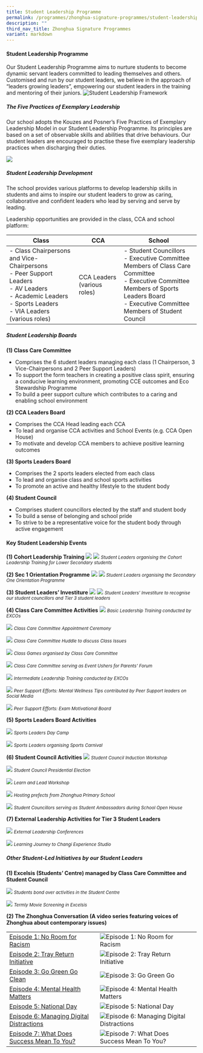 ```yaml
---
title: Student Leadership Programme
permalink: /programmes/zhonghua-signature-programmes/student-leadership-prog/
description: ""
third_nav_title: Zhonghua Signature Programmes
variant: markdown
---
```

#### Student Leadership Programme

Our Student Leadership Programme aims to nurture students to become dynamic servant leaders committed to leading themselves and others. Customised and run by our student leaders, we believe in the approach of “leaders growing leaders”, empowering our student leaders in the training and mentoring of their juniors.
![Student Leadership Framework](/images/SLD_Framework.jpg)


##### The Five Practices of Exemplary Leadership  
Our school adopts the Kouzes and Posner’s Five Practices of Exemplary Leadership Model in our Student Leadership Programme. Its principles are based on a set of observable skills and abilities that drive behaviours. Our student leaders are encouraged to practise these five exemplary leadership practices when discharging their duties.

<img src="/images/5_practices.jpg">

##### Student Leadership Development
The school provides various platforms to develop leadership skills in students and aims to inspire our student leaders to grow as caring, collaborative and confident leaders who lead by serving and serve by leading.&nbsp;

Leadership opportunities are provided in the class, CCA and school platform:


| Class | CCA | School |
| -------- | -------- | -------- |
| - Class Chairpersons and Vice-Chairpersons<br>- Peer Support Leaders<br>- AV Leaders<br>- Academic Leaders<br>- Sports Leaders<br>- VIA Leaders (various roles)  | CCA Leaders (various roles)  | - Student Councillors<br>- Executive Committee Members of Class Care Committee&nbsp;<br>- Executive Committee Members of Sports Leaders Board<br>- Executive Committee Members of Student Council  |

##### Student Leadership Boards&nbsp;

**(1) Class Care Committee**
*   Comprises the 6 student leaders managing each class (1 Chairperson, 3 Vice-Chairpersons and 2 Peer Support Leaders)
*   To support the form teachers in creating a positive class spirit, ensuring a conducive learning environment, promoting CCE outcomes and Eco Stewardship Programme
*   To build a peer support culture which contributes to a caring and enabling school environment

**(2) CCA Leaders Board**
*   Comprises the CCA Head leading each CCA
*   To lead and organise CCA activities and School Events (e.g. CCA Open House)
*   To motivate and develop CCA members to achieve positive learning outcomes

**(3) Sports Leaders Board**
*   Comprises the 2 sports leaders elected from each class
*   To lead and organise class and school sports activities
*   To promote an active and healthy lifestyle to the student body
 
**(4) Student Council**
*   Comprises student councillors elected by the staff and student body
*   To build a sense of belonging and school pride&nbsp;
*   To strive to be a representative voice for the student body through active engagement

#### Key Student Leadership Events

**(1) Cohort Leadership Training**
![](/images/IMG_3330.jpg)
![](/images/SLD03.jpg)
<small>*Student Leaders organising the Cohort Leadership Training for Lower Secondary students*</small>

**(2) Sec 1 Orientation Programme**
![](/images/IMG_0511.jpg)
![](/images/IMG_0551.jpg)
<small>*Student Leaders organising the Secondary One Orientation Programme*</small>

**(3) Student Leaders’ Investiture**
![](/images/IMG_3433.jpg)
![](/images/SLD07.jpg)
<small>*Student Leaders’ Investiture to recognise our student councillors and Tier 3 student leaders*</small>

**(4) Class Care Committee Activities**
![](/images/SLD08.jpg)
<small>*Basic Leadership Training conducted by EXCOs*</small>

![](/images/SLD09.jpg)
<small>*Class Care Committee Appointment Ceremony*</small>

![](/images/SLD10.jpg)
<small>*Class Care Committee Huddle to discuss Class Issues*</small>

![](/images/9212ec1c_131a_4dfb_bc26_e5db939bc455.jpg)
<small>*Class Games organised by Class Care Committee*</small>

![](/images/IMG_0985.jpg)
<small>*Class Care Committee serving as Event Ushers for Parents’ Forum*</small>

![](/images/SLD13.jpg)
<small>*Intermediate Leadership Training conducted by EXCOs*</small>

![](/images/4E2__overcoming_setbacks_.png)
<small>*Peer Support Efforts: Mental Wellness Tips contributed by Peer Support leaders on Social Media*</small>

![](/images/SLD15.JPG)
<small>*Peer Support Efforts: Exam Motivational Board*</small>

**(5) Sports Leaders Board Activities**

![](/images/SLD16.jpg)
<small>*Sports Leaders Day Camp*</small>

![](/images/SLD17.jpg)
<small>*Sports Leaders organising Sports Carnival*</small>


**(6) Student Council Activities**
![](/images/SLD18.jpg)
<small>*Student Council Induction Workshop*</small>

![](/images/IMG_2140.jpg)
<small>*Student Council Presidential Election*</small>

![](/images/SLD20.JPG)
<small>*Learn and Lead Workshop*</small>

![](/images/IMG_6664.jpg)
<small>*Hosting prefects from Zhonghua Primary School*</small>

![](/images/SLD22.JPG)
<small>*Student Councillors serving as Student Ambassadors during School Open House*</small>

**(7) External Leadership Activities for Tier 3 Student Leaders**

![](/images/SLD23.jpg)
<small>*External Leadership Conferences*</small>

![](/images/SLD24.jpg)
<small>*Learning Journey to Changi Experience Studio*</small>


##### Other Student-Led Initiatives by our Student Leaders

**(1) Excelsis (Students’ Centre) managed by Class Care Committee and Student Council**

![](/images/IMG_0833.jpg)
<small>*Students bond over activities in the Student Centre*</small>

![](/images/SLD26.jpg)
<small>*Termly Movie Screening in Excelsis*</small>

**(2) The Zhonghua Conversation (A video series featuring voices of Zhonghua about contemporary issues)**


|  |  |  |
| -------- | -------- | -------- |
| [Episode 1: No Room for Racism](https://youtu.be/VxPhuOgX3x4)   | ![Episode 1: No Room for Racism](/images/SLD27.png)      |  |
| [Episode 2: Tray Return Initiative](https://youtu.be/b_NQxo5ZWtA)    | ![Episode 2: Tray Return Initiative](/images/SLD28.png)     |  |
| [Episode 3: Go Green Go Clean](https://youtu.be/4lLpT30OUCw)    | ![Episode 3: Go Green Go ](/images/SLD29.png)     |  |
| [Episode 4: Mental Health Matters](https://youtu.be/lmtRmI_HT8Q)    | ![Episode 4: Mental Health Matters](/images/SLD30.png)    |  |
| [Episode 5: National Day](https://youtu.be/u94piJI13JQ)     | ![Episode 5: National Day](/images/SLD31.png)    |  |
| [Episode 6: Managing Digital Distractions](https://youtu.be/tnnFb9G1sg)    | ![Episode 6: Managing Digital Distractions](/images/SLD32.png)    |  |
|    [Episode 7: What Does Success Mean To You?](https://youtu.be/k_JyagpeXnM)   |  ![Episode 7: What Does Success Mean To You?](/images/SLD33.png)     |  |